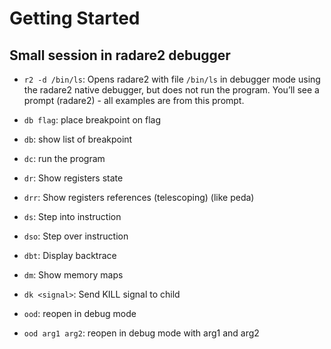 # Getting Started

## Small session in radare2 debugger

* `r2 -d /bin/ls`: Opens radare2 with file `/bin/ls` in debugger mode using the radare2 native debugger, but does not run the program. You’ll see a prompt (radare2) - all examples are from this prompt.

* `db flag`: place breakpoint on flag

* `db`: show list of breakpoint

* `dc`: run the program

* `dr`: Show registers state

* `drr`: Show registers references (telescoping) (like peda)  

* `ds`: Step into instruction

* `dso`: Step over instruction

* `dbt`: Display backtrace

* `dm`: Show memory maps 

* `dk <signal>`: Send KILL signal to child

* `ood`: reopen in debug mode

* `ood arg1 arg2`: reopen in debug mode with arg1 and arg2
